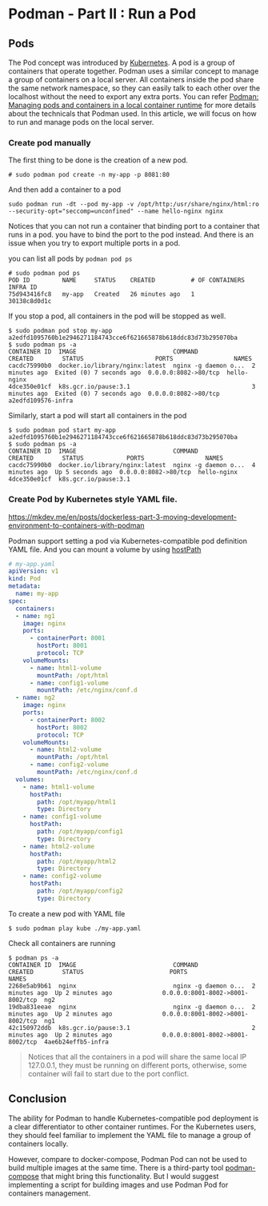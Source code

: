 Podman - Part II :  Run a Pod
==============================

Pods
-----

The Pod concept was introduced by [Kubernetes](https://kubernetes.io/docs/concepts/workloads/pods/pod/). A pod is a group of containers that operate together. Podman uses a similar concept to manage a group of containers on a local server. All containers inside the pod share the same network namespace, so they can easily talk to each other over the localhost without the need to export any extra ports. You can refer [Podman: Managing pods and containers in a local container runtime](https://developers.redhat.com/blog/2019/01/15/podman-managing-containers-pods/) for more details about the technicals that Podman used. In this article, we will focus on how to run and manage pods on the local server.

### Create pod manually

The first thing to be done is the creation of a new pod.
```
# sudo podman pod create -n my-app -p 8081:80
```

And then add a container to a pod
```
sudo podman run -dt --pod my-app -v /opt/http:/usr/share/nginx/html:ro --security-opt="seccomp=unconfined" --name hello-nginx nginx
```

Notices that you can not run a container that binding port to a container that runs in a pod.
you have to bind the port to the pod instead. And there is an issue when you try to export multiple ports in a pod.

you can list all pods by `podman pod ps`
```
# sudo podman pod ps
POD ID         NAME     STATUS    CREATED          # OF CONTAINERS   INFRA ID
75d943416fc8   my-app   Created   26 minutes ago   1                 30138c8d0d1c
```

If you stop a pod, all containers in the pod will be stopped as well.
```
$ sudo podman pod stop my-app
a2edfd1095760b1e2946271184743cce6f621665878b618ddc83d73b295070ba
$ sudo podman ps -a
CONTAINER ID  IMAGE                           COMMAND               CREATED        STATUS                    PORTS                 NAMES
cacdc75990b0  docker.io/library/nginx:latest  nginx -g daemon o...  2 minutes ago  Exited (0) 7 seconds ago  0.0.0.0:8082->80/tcp  hello-nginx
4dce350e01cf  k8s.gcr.io/pause:3.1                                  3 minutes ago  Exited (0) 7 seconds ago  0.0.0.0:8082->80/tcp  a2edfd109576-infra
```

Similarly, start a pod will start all containers in the pod
```
$ sudo podman pod start my-app
a2edfd1095760b1e2946271184743cce6f621665878b618ddc83d73b295070ba
$ sudo podman ps -a
CONTAINER ID  IMAGE                           COMMAND               CREATED        STATUS            PORTS                 NAMES
cacdc75990b0  docker.io/library/nginx:latest  nginx -g daemon o...  4 minutes ago  Up 5 seconds ago  0.0.0.0:8082->80/tcp  hello-nginx
4dce350e01cf  k8s.gcr.io/pause:3.1
```


### Create Pod by Kubernetes style YAML file.

https://mkdev.me/en/posts/dockerless-part-3-moving-development-environment-to-containers-with-podman

Podman support setting a pod via Kubernetes-compatible pod definition YAML file.
And you can mount a volume by using [hostPath](https://kubernetes.io/docs/concepts/storage/volumes/#hostpath)


```yaml
# my-app.yaml
apiVersion: v1
kind: Pod
metadata:
  name: my-app
spec:
  containers:
  - name: ng1
    image: nginx
    ports:
      - containerPort: 8001
        hostPort: 8001
        protocol: TCP
    volumeMounts:
      - name: html1-volume
        mountPath: /opt/html
      - name: config1-volume
        mountPath: /etc/nginx/conf.d
  - name: ng2
    image: nginx
    ports:
      - containerPort: 8002
        hostPort: 8002
        protocol: TCP
    volumeMounts:
      - name: html2-volume
        mountPath: /opt/html
      - name: config2-volume
        mountPath: /etc/nginx/conf.d
  volumes:
    - name: html1-volume
      hostPath:
        path: /opt/myapp/html1
        type: Directory
    - name: config1-volume
      hostPath:
        path: /opt/myapp/config1
        type: Directory
    - name: html2-volume
      hostPath:
        path: /opt/myapp/html2
        type: Directory
    - name: config2-volume
      hostPath:
        path: /opt/myapp/config2
        type: Directory
```

To create a new pod with YAML file
```
$ sudo podman play kube ./my-app.yaml
```


Check all containers are running
```
$ podman ps -a
CONTAINER ID  IMAGE                           COMMAND               CREATED        STATUS                        PORTS                             NAMES
2268e5ab9b61  nginx                           nginx -g daemon o...  2 minutes ago  Up 2 minutes ago              0.0.0.0:8001-8002->8001-8002/tcp  ng2
19dba831eeae  nginx                           nginx -g daemon o...  2 minutes ago  Up 2 minutes ago              0.0.0.0:8001-8002->8001-8002/tcp  ng1
42c150972ddb  k8s.gcr.io/pause:3.1                                  2 minutes ago  Up 2 minutes ago              0.0.0.0:8001-8002->8001-8002/tcp  4ae6b24effb5-infra
```

> Notices that all the containers in a pod will share the same local IP 127.0.0.1, they must be running on different ports, otherwise, some container will fail to start due to the port conflict.


Conclusion
-----------

The ability for Podman to handle Kubernetes-compatible pod deployment is a clear differentiator to other container runtimes. For the Kubernetes users, they should feel familiar to implement the YAML file to manage a group of containers locally.

However, compare to docker-compose, Podman Pod can not be used to build multiple images at the same time. There is a third-party tool [podman-compose](https://github.com/muayyad-alsadi/podman-compose) that might bring this functionality. But I would suggest implementing a script for building images and use Podman Pod for containers management.
